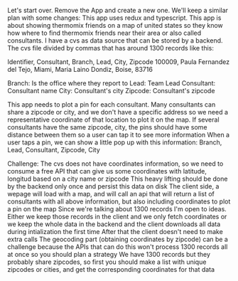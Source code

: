 Let's start over. 
Remove the App and create a new one. We'll keep a similar plan with some changes:
This app uses redux and typescript.
This app is about showing thermomix friends on a map of united states so they know how where to find thermomix friends near their area or also called consultants.
I have a cvs as data source that can be stored by a backend.
The cvs file divided by commas that has around 1300 records like this:

Identifier, Consultant, Branch, Lead, City, Zipcode
100009, Paula Fernandez del Tejo, Miami, Maria Laino Dondiz, Boise, 83716

Branch: Is the office where they report to
Lead: Team Lead
Consultant: Consultant name
City: Consultant's city
Zipcode: Consultant's zipcode

This app needs to plot a pin for each consultant.
Many consultants can share a zipcode or city, and we don't have a specific address so we need a representative coordinate of that location to plot it on the map.
If several consultants have the same zipcode, city, the pins should have some distance between them so a user can tap it to see more information
When a user taps a pin, we can show a little pop up with this information: Branch, Lead, Consultant, Zipcode, City

Challenge:
The cvs does not have coordinates information, so we need to consume a free API that can give us some coordinates with latitude, longitud based on a city name or zipcode
This heavy lifting should be done by the backend only once and persist this data on disk
The client side, a wepage will load with a map, and will call an api that will return a list of consultants with all above information, but also including coordinates to plot a pin on the map
Since we're talking about 1300 records I'm open to ideas.
Either we keep those records in the client and we only fetch coordinates or we keep the whole data in the backend and the client downloads all data during intialization the first time
After that the client doesn't need to make extra calls
The geocoding part (obtaining coordinates by zipcode) can be a challenge because the APIs that can do this won't process 1300 records all at once so you should plan a strategy
We have 1300 records but they probably share zipcodes, so first you should make a list with unique zipcodes or cities, and get the corresponding coordinates for that data


